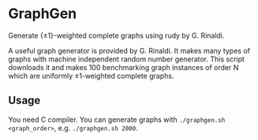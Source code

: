 # GraphGen
Generate {±1}-weighted complete graphs using rudy by G. Rinaldi.

A useful graph generator is provided by G. Rinaldi. 
It makes many types of graphs with machine independent random number generator.
This script downloads it and makes 100 benchmarking graph instances of order N which are uniformly ±1-weighted complete graphs.

## Usage
You need C compiler. 
You can generate graphs with `./graphgen.sh <graph_order>`, e.g. `./graphgen.sh 2000`. 
